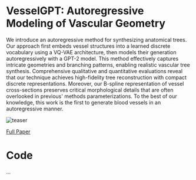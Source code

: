 # VesselGPT: Autoregressive Modeling of Vascular Geometry

We introduce an autoregressive method for synthesizing anatomical trees. Our approach first embeds vessel structures into a learned discrete vocabulary using a VQ-VAE architecture, then models their generation autoregressively with a GPT-2 model. This method effectively captures intricate geometries and branching patterns, enabling realistic vascular tree synthesis.
Comprehensive qualitative and quantitative evaluations reveal that our technique achieves high-fidelity tree reconstruction with compact discrete representations. Moreover, our B-spline representation of vessel cross-sections preserves critical morphological details that are often overlooked in previous' methods parameterizations. To the best of our knowledge, this work is the first to generate blood vessels in an autoregressive manner.

![teaser](Fig1.png)

[Full Paper](https://arxiv.org/pdf/2505.13318v1)


# Code 
...